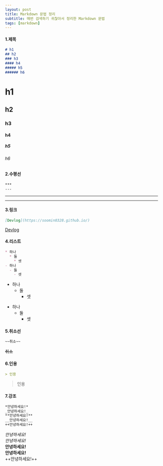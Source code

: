 ```yaml
---
layout: post
title: Markdown 문법 정리
subtitle: 매번 검색하기 귀찮아서 정리한 Markdown 문법
tags: [markdown]
---
```

#### 1.제목
``` markdown
# h1
## h2
### h3
#### h4
##### h5
###### h6
```
# h1
## h2
### h3
#### h4
##### h5
###### h6
#### 2.수평선
``` markdown
***
---
```
***
---
#### 3.링크
``` markdown
[Devlog](https://soomin0328.github.io/)
```
[Devlog](https://soomin0328.github.io/)
#### 4.리스트
``` markdown
* 하나
  * 둘
    * 셋
- 하나
  - 둘
    - 셋
```
* 하나
  * 둘
    * 셋
- 하나
  - 둘
    - 셋

#### 5.취소선
``` markdown
~~취소~~
```
~~취소~~
#### 6.인용
``` markdown
> 인용
```
> 인용

#### 7.강조
``` markdown
*안녕하세요!*
_안녕하세요!_
**안녕하세요!**
__안녕하세요!__
++안녕하세요!++
```
*안녕하세요!*  
_안녕하세요!_  
**안녕하세요!**  
__안녕하세요!__  
++안녕하세요!++
